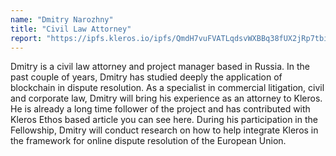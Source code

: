 ```yaml
---
name: "Dmitry Narozhny"
title: "Civil Law Attorney"
report: "https://ipfs.kleros.io/ipfs/QmdH7vuFVATLqdsvWXBBq38fUX2jRp7tbiQ1MvBr8SDxBc"
---
```


Dmitry is a civil law attorney and project manager based in Russia. In the past couple of years, Dmitry has studied deeply the application of blockchain in dispute resolution. As a specialist in commercial litigation, civil and corporate law, Dmitry will bring his experience as an attorney to Kleros. He is already a long time follower of the project and has contributed with Kleros Ethos based article you can see here. During his participation in the Fellowship, Dmitry will conduct research on how to help integrate Kleros in the framework for online dispute resolution of the European Union.
